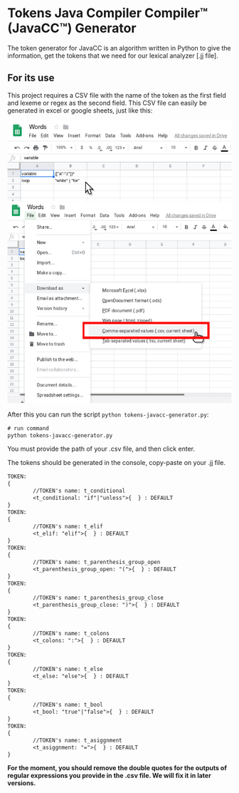 # Tokens Java Compiler Compiler™ (JavaCC™) Generator

The token generator for JavaCC is an algorithm written in Python to give the information, get the tokens that we need for our lexical analyzer [.jj file].

## For its use

This project requires a CSV file with the name of the token as the first field and lexeme or regex as the second field. This CSV file can easily be generated in excel or google sheets, just like this:

![sample-file](imgs/sample-file.jpg)
![sample-file](imgs/sample-save.jpg)

After this you can run the script `python tokens-javacc-generator.py`:
```shell
# run command
python tokens-javacc-generator.py
```

You must provide the path of your .csv file, and then click enter.

The tokens should be generated in the console, copy-paste on your .jj file.

```
TOKEN:
{
        //TOKEN's name: t_conditional
        <t_conditional: "if"|"unless">{  } : DEFAULT
}
TOKEN:
{
        //TOKEN's name: t_elif
        <t_elif: "elif">{  } : DEFAULT
}
TOKEN:
{
        //TOKEN's name: t_parenthesis_group_open
        <t_parenthesis_group_open: "(">{  } : DEFAULT
}
TOKEN:
{
        //TOKEN's name: t_parenthesis_group_close
        <t_parenthesis_group_close: ")">{  } : DEFAULT
}
TOKEN:
{
        //TOKEN's name: t_colons
        <t_colons: ":">{  } : DEFAULT
}
TOKEN:
{
        //TOKEN's name: t_else
        <t_else: "else">{  } : DEFAULT
}
TOKEN:
{
        //TOKEN's name: t_bool
        <t_bool: "true"|"false">{  } : DEFAULT
}
TOKEN:
{
        //TOKEN's name: t_asiggnment
        <t_asiggnment: "=">{  } : DEFAULT
}
```

**For the moment, you should remove the double quotes for the outputs of regular expressions you provide in the .csv file. We will fix it in later versions.**